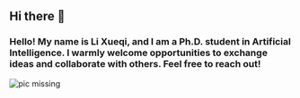 ## Hi there 👋

### Hello! My name is Li Xueqi, and I am a Ph.D. student in Artificial Intelligence. I warmly welcome opportunities to exchange ideas and collaborate with others. Feel free to reach out!

![pic missing](https://bkimg.cdn.bcebos.com/pic/29381f30e924b899a90118c4c15e0a950a7b0308588c)

<!--
**XueqiLi-Ai/XueqiLi-Ai** is a ✨ _special_ ✨ repository because its `README.md` (this file) appears on your GitHub profile.

Here are some ideas to get you started:

- 🔭 I’m currently working on ...
- 🌱 I’m currently learning ...
- 👯 I’m looking to collaborate on ...
- 🤔 I’m looking for help with ...
- 💬 Ask me about ...
- 📫 How to reach me: ...
- 😄 Pronouns: ...
- ⚡ Fun fact: ...
-->
